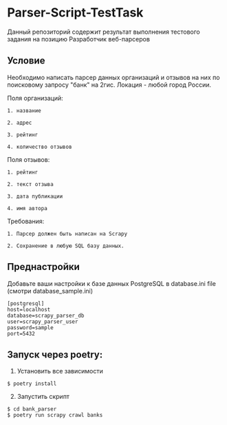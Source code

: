 # Parser-Script-TestTask
Данный репозиторий содержит результат выполнения тестового задания на позицию Разработчик веб-парсеров

## Условие
Необходимо написать парсер данных организаций и отзывов на них по поисковому запросу "банк" на 2гис. Локация - любой город России.

Поля организаций:

	1. название

	2. адрес

	3. рейтинг

	4. количество отзывов

Поля отзывов:

	1. рейтинг

	2. текст отзыва

	3. дата публикации  

	4. имя автора  

Требования:

	1. Парсер должен быть написан на Scrapy 

	2. Сохранение в любую SQL базу данных.


## Преднастройки

Добавьте ваши настройки к базе данных PostgreSQL в database.ini file (смотри database_sample.ini)
```
[postgresql]
host=localhost
database=scrapy_parser_db
user=scrapy_parser_user
password=sample
port=5432
```
   
## Запуск через poetry:
1. Установить все зависимости
```
$ poetry install
```
2. Запустить скрипт 
```
$ cd bank_parser
$ poetry run scrapy crawl banks
```
